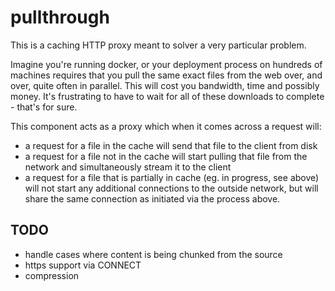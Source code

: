 # pullthrough

This is a caching HTTP proxy meant to solver a very particular problem.

Imagine you're running docker, or your deployment process on hundreds of machines requires that you pull the same
exact files from the web over, and over, quite often in parallel. This will cost you bandwidth, time and possibly
money. It's frustrating to have to wait for all of these downloads to complete - that's for sure.

This component acts as a proxy which when it comes across a request will:

* a request for a file in the cache will send that file to the client from disk
* a request for a file not in the cache will start pulling that file from the network and simultaneously stream it to
  the client
* a request for a file that is partially in cache (eg. in progress, see above) will not start any additional
  connections to the outside network, but will share the same connection as initiated via the process above.

## TODO

* handle cases where content is being chunked from the source
* https support via CONNECT
* compression
